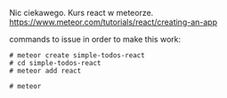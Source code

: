 Nic ciekawego. Kurs react w meteorze.
https://www.meteor.com/tutorials/react/creating-an-app

commands to issue in order to make this work:
```
# meteor create simple-todos-react
# cd simple-todos-react
# meteor add react

# meteor
```